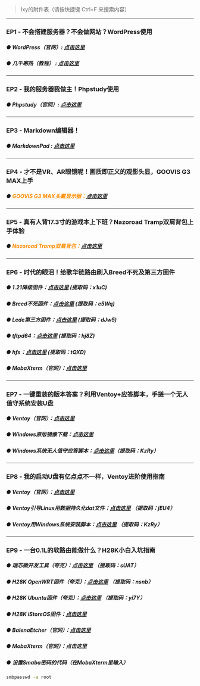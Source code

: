 
> lxy的附件表（请按快捷键 Ctrl+F 来搜索内容）


---

### **EP1 - 不会搭建服务器？不会做网站？WordPress使用**
##### ● WordPress（官网）: <a href="https://www.wordpress.com" target="_blank">点击这里</a>

##### ● 几千寒热（教程） : <a href="https://jiqianhanre.com" target="_blank">点击这里</a>



<HR>



### **EP2 - 我的服务器我做主！Phpstudy使用**
##### ● Phpstudy（官网）: <a href="https://www.xp.cn" target="_blank" >点击这里</a>



---

### **EP3 - Markdown编辑器！**
##### ● MarkdownPad :  <a href="http://markdownpad.com/download.html" target="_blank">点击这里</a>


---

### **EP4 - 才不是VR、AR眼镜呢！画质即正义的观影头显，GOOVIS G3 MAX上手**
##### ● <font color="#FF8C00">GOOVIS G3 MAX头戴显示器：</font><a href="https://m.tb.cn/h.5hON7UE" target="_blank">点击这里</a>

---

### **EP5 - 真有人背17.3寸的游戏本上下班？Nazoroad Tramp双肩背包上手体验**
##### ● <font color="#FF8C00">Nazoroad Tramp双肩背包：</font><a href="https://m.tb.cn/h.5SGvLKK" target="_blank">点击这里</a>

---

### **EP6 - 时代的眼泪！给歌华链路由刷入Breed不死及第三方固件**
##### ● 1.21降级固件：<a href="https://pan.quark.cn/s/702485fcea23" target="_blank">点击这里</a> (提取码：x1uC)

##### ● Breed不死固件：<a href="https://pan.quark.cn/s/d38af90a0c92" target="_blank">点击这里</a> (提取码：e5Wq)

##### ● Lede第三方固件：<a href="https://pan.quark.cn/s/e1d27c17cf5d" target="_blank">点击这里</a> (提取码：dJw5)

##### ● tftpd64：<a href="https://pan.quark.cn/s/f3e90eeb5bf1" target="_blank">点击这里</a> (提取码：hj8Z)

##### ● hfs：<a href="https://pan.quark.cn/s/e900c95c7fb0" target="_blank">点击这里</a> (提取码：tQXD)

##### ● MobaXterm（官网）：<a href="https://mobaxterm.mobatek.net/download-home-edition.html" target="_blank">点击这里</a>


---

### **EP7 - 一键重装的版本答案？利用Ventoy+应答脚本，手搓一个无人值守系统安装U盘**
##### ● Ventoy（官网）：<a href="https://www.ventoy.net/cn" target="_blank">点击这里</a>

##### ● Windows原版镜像下载：<a href="https://hellowindows.cn" target="_blank">点击这里</a>

##### ● Windows系统无人值守应答脚本：<a href="https://pan.quark.cn/s/d804f05a3382" target="_blank">点击这里</a>（提取码：KzRy）


---

### **EP8 - 我的启动U盘有亿点点不一样，Ventoy进阶使用指南**
##### ● Ventoy（官网）：<a href="https://www.ventoy.net/cn" target="_blank">点击这里</a>

##### ● Ventoy引导Linux用数据持久化dat文件：<a href="https://pan.quark.cn/s/cdde1dd247f0" target="_blank">点击这里</a> （提取码：jEU4）

##### ● Ventoy用Windows系统安装脚本：<a href="https://pan.quark.cn/s/d804f05a3382" target="_blank">点击这里</a> （提取码：KzRy）


---

### **EP9 - 一台0.1L的软路由能做什么？H28K小白入坑指南**
##### ● 瑞芯微开发工具（夸克）：<a href="https://pan.quark.cn/s/e2cd27aee248" target="_blank">点击这里</a> （提取码：sUAT）

##### ● H28K OpenWRT固件（夸克）：<a href="https://pan.quark.cn/s/9f80ca96fa93" target="_blank">点击这里</a> （提取码：nsnb）

##### ● H28K Ubuntu固件（夸克）：<a href="https://pan.quark.cn/s/c23484d78386" target="_blank">点击这里</a> （提取码：yi7Y）

##### ● H28K iStoreOS固件：<a href="https://fw.koolcenter.com/iStoreOS/h28k/" target="_blank">点击这里</a>

##### ● BalenaEtcher（官网）：<a href="https://www.balena.io/etcher" target="_blank">点击这里</a>

##### ● MobaXterm（官网）：<a gref="https://mobaxterm.mobatek.net/download-home-edition.html" target="_blank">点击这里</a>

##### ● **设置Smaba密码的代码（在MobaXterm里输入）**

```sh
smbpasswd -a root
```


</HR>
